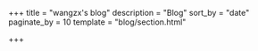 +++
title = "wangzx's blog"
description = "Blog"
sort_by = "date"
paginate_by = 10
template = "blog/section.html"

+++
